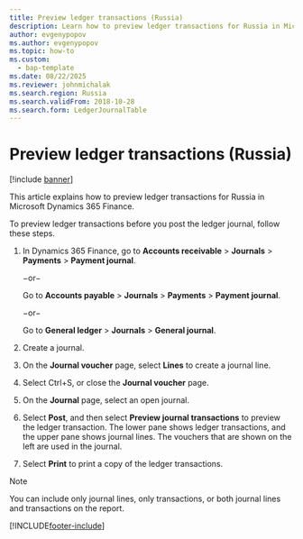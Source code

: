 ```yaml
---
title: Preview ledger transactions (Russia)
description: Learn how to preview ledger transactions for Russia in Microsoft Dynamics 365 Finance.
author: evgenypopov
ms.author: evgenypopov
ms.topic: how-to
ms.custom: 
  - bap-template
ms.date: 08/22/2025
ms.reviewer: johnmichalak
ms.search.region: Russia
ms.search.validFrom: 2018-10-28
ms.search.form: LedgerJournalTable
---
```


# Preview ledger transactions (Russia)

[!include [banner](../../includes/banner.md)]

This article explains how to preview ledger transactions for Russia in Microsoft Dynamics 365 Finance.

To preview ledger transactions before you post the ledger journal, follow these steps.

1. In Dynamics 365 Finance, go to **Accounts receivable** \> **Journals** \> **Payments** \> **Payment journal**.

    −or−

    Go to **Accounts payable** \> **Journals** \> **Payments** \> **Payment journal**.

    −or−

    Go to **General ledger** \> **Journals** \> **General journal**.

1. Create a journal.
1. On the **Journal voucher** page, select **Lines** to create a journal line.
1. Select Ctrl+S, or close the **Journal voucher** page.
1. On the **Journal** page, select an open journal.
1. Select **Post**, and then select **Preview journal transactions** to preview the ledger transaction. The lower pane shows ledger transactions, and the upper pane shows journal lines. The vouchers that are shown on the left are used in the journal.
1. Select **Print** to print a copy of the ledger transactions.

> [!NOTE]
> You can include only journal lines, only transactions, or both journal lines and transactions on the report.


[!INCLUDE[footer-include](../../../includes/footer-banner.md)]
